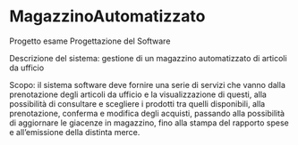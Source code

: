 # MagazzinoAutomatizzato
Progetto esame Progettazione del Software

Descrizione del sistema:
gestione di un magazzino automatizzato di articoli da ufficio

Scopo:
il sistema software deve fornire una serie di servizi che vanno dalla prenotazione degli articoli da ufficio e la visualizzazione di questi, alla possibilità di consultare e scegliere i prodotti tra quelli disponibili, alla prenotazione, conferma e modifica degli acquisti, passando alla possibilità di aggiornare le giacenze in magazzino, fino alla stampa del rapporto spese e all’emissione della distinta merce.
